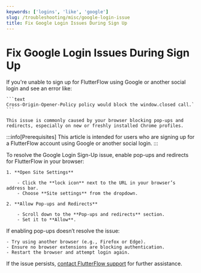 ```yaml
---
keywords: ['logins', 'like', 'google']
slug: /troubleshooting/misc/google-login-issue
title: Fix Google Login Issues During Sign Up
---
```


# Fix Google Login Issues During Sign Up

If you're unable to sign up for FlutterFlow using Google or another social login and see an error like:

    ```text
    Cross-Origin-Opener-Policy policy would block the window.closed call.`
    ```

    This issue is commonly caused by your browser blocking pop-ups and redirects, especially on new or freshly installed Chrome profiles.

:::info[Prerequisites]
This article is intended for users who are signing up for a FlutterFlow account using Google or another social login.
:::

To resolve the Google Login Sign-Up issue, enable pop-ups and redirects for FlutterFlow in your browser:

    1. **Open Site Settings**

        - Click the **lock icon** next to the URL in your browser’s address bar.
        - Choose **Site settings** from the dropdown.

    2. **Allow Pop-ups and Redirects**

        - Scroll down to the **Pop-ups and redirects** section.
        - Set it to **Allow**.

If enabling pop-ups doesn’t resolve the issue:

    - Try using another browser (e.g., Firefox or Edge).
    - Ensure no browser extensions are blocking authentication.
    - Restart the browser and attempt login again.

If the issue persists, [contact FlutterFlow support](mailto:support@flutterflow.io) for further assistance.

